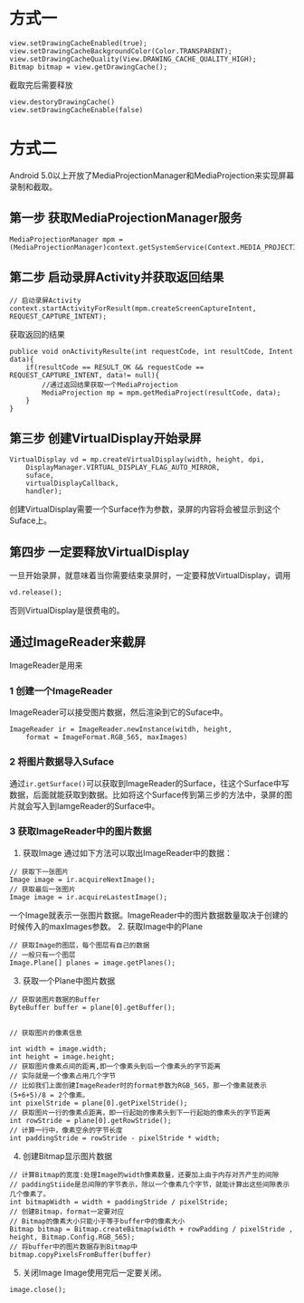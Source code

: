 # 方式一
```
view.setDrawingCacheEnabled(true);
view.setDrawingCacheBackgroundColor(Color.TRANSPARENT);
view.setDrawingCacheQuality(View.DRAWING_CACHE_QUALITY_HIGH);
Bitmap bitmap = view.getDrawingCache();
```
截取完后需要释放

```
view.destoryDrawingCache()
view.setDrawingCacheEnable(false)
```

# 方式二
Android 5.0以上开放了MediaProjectionManager和MediaProjection来实现屏幕录制和截取。

## 第一步 获取MediaProjectionManager服务

```
MediaProjectionManager mpm = (MediaProjectionManager)context.getSystemService(Context.MEDIA_PROJECTION_MANAGER);
```

## 第二步 启动录屏Activity并获取返回结果


```
// 启动录屏Activity
context.startActivityForResult(mpm.createScreenCaptureIntent, REQUEST_CAPTURE_INTENT);
```
获取返回的结果

```
publice void onActivityResulte(int requestCode, int resultCode, Intent data){
    if(resultCode == RESULT_OK && requestCode == REQUEST_CAPTURE_INTENT, data!= null){
        //通过返回结果获取一个MediaProjection
        MediaProjection mp = mpm.getMediaProject(resultCode, data);
    }
}
```
## 第三步 创建VirtualDisplay开始录屏

```
VirtualDisplay vd = mp.createVirtualDisplay(width, height, dpi,
    DisplayManager.VIRTUAL_DISPLAY_FLAG_AUTO_MIRROR,
    suface,
    virtualDisplayCallback,
    handler);
```
创建VirtualDisplay需要一个Surface作为参数，录屏的内容将会被显示到这个Suface上。  

## 第四步 一定要释放VirtualDisplay
一旦开始录屏，就意味着当你需要结束录屏时，一定要释放VirtualDisplay，调用
```
vd.release();
```
否则VirtualDisplay是很费电的。

## 通过ImageReader来截屏
ImageReader是用来
### 1 创建一个ImageReader
ImageReader可以接受图片数据，然后渲染到它的Suface中。
```
ImageReader ir = ImageReader.newInstance(witdh, height, 
    format = ImageFormat.RGB_565, maxImages)
```
### 2 将图片数据导入Suface
通过`ir.getSurface()`可以获取到ImageReader的Surface，往这个Surface中写数据，后面就能获取到数据。比如将这个Surface传到第三步的方法中，录屏的图片就会写入到IamgeReader的Surface中。

### 3 获取ImageReader中的图片数据
1. 获取Image
通过如下方法可以取出ImageReader中的数据：

```
// 获取下一张图片
Image image = ir.acquireNextImage();
// 获取最后一张图片
Image image = ir.acquireLastestImage();
```
一个Image就表示一张图片数据。ImageReader中的图片数据数量取决于创建的时候传入的maxImages参数。
2. 获取Image中的Plane

```
// 获取Image的图层，每个图层有自己的数据
// 一般只有一个图层
Image.Plane[] planes = image.getPlanes();
```
3. 获取一个Plane中图片数据

```
// 获取装图片数据的Buffer
ByteBuffer buffer = plane[0].getBuffer();


// 获取图片的像素信息

int width = image.width;
int height = image.height;
// 获取图片像素点间的距离,即一个像素头到后一个像素头的字节距离
// 实际就是一个像素占用几个字节
// 比如我们上面创建ImageReader时的format参数为RGB_565，那一个像素就表示(5+6+5)/8 = 2个像素。
int pixelStride = plane[0].getPixelStride();
// 获取图片一行的像素点距离，即一行起始的像素头到下一行起始的像素头的字节距离
int rowStride = plane[0].getRowStride();
// 计算一行中，像素空余的字节长度
int paddingStride = rowStride - pixelStride * width;
```

4. 创建Bitmap显示图片数据

```
// 计算Bitmap的宽度:处理Image的width像素数量，还要加上由于内存对齐产生的间隙
// paddingStiide是总间隙的字节表示，除以一个像素几个字节，就能计算出这些间隙表示几个像素了。
int bitmapWidth = width + paddingStride / pixelStride;
// 创建Bitmap，format一定要对应
// Bitmap的像素大小只能小于等于buffer中的像素大小
Bitmap bitmap = Bitmap.createBitmap(width + rowPadding / pixelStride , height, Bitmap.Config.RGB_565);
// 将buffer中的图片数据存到Bitmap中
bitmap.copyPixelsFromBuffer(buffer)
```

5. 关闭Image
Image使用完后一定要关闭。

```
image.close();
```



